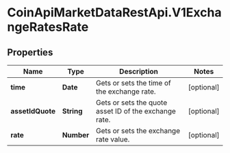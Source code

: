 # CoinApiMarketDataRestApi.V1ExchangeRatesRate

## Properties

Name | Type | Description | Notes
------------ | ------------- | ------------- | -------------
**time** | **Date** | Gets or sets the time of the exchange rate. | [optional] 
**assetIdQuote** | **String** | Gets or sets the quote asset ID of the exchange rate. | [optional] 
**rate** | **Number** | Gets or sets the exchange rate value. | [optional] 


